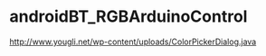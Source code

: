 androidBT_RGBArduinoControl
===========================


http://www.yougli.net/wp-content/uploads/ColorPickerDialog.java
